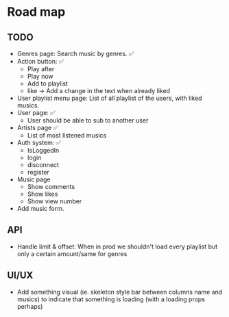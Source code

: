 # Road map

## TODO

- Genres page: Search music by genres. ✅
- Action button: ✅
    - Play after
    - Play now
    - Add to playlist
    - like -> Add a change in the text when already liked
- User playlist menu page: List of all playlist of the users, with liked musics.
- User page: ✅
    - User should be able to sub to another user
- Artists page ✅
    - List of most listened musics
- Auth system: ✅
    - IsLoggedIn
    - login
    - disconnect
    - register
- Music page
    - Show comments
    - Show likes
    - Show view number
- Add music form.

## API

- Handle limit & offset: When in prod we shouldn't load every playlist but only a certain amount/same for genres

## UI/UX

- Add something visual (ie. skeleton style bar between columns name and musics) to indicate that something is loading (with a loading props perhaps)